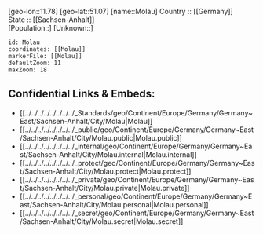 ﻿---
location: [51.07,11.78] 
mapzoom: [7,12] 
mapmarker: city 
type: City
tags:
- geo/City


SpocWebEntityId: 32535
isDeleted: false
confidential: public

---
[geo-lon::11.78] 
[geo-lat::51.07] 
[name::Molau] 
Country :: [[Germany]]  
State :: [[Sachsen-Anhalt]]  
[Population::] 
[Unknown::] 


```leaflet
id: Molau
coordinates: [[Molau]] 
markerFile: [[Molau]] 
defaultZoom: 11 
maxZoom: 18
```


## Confidential Links & Embeds: 
- [[../../../../../../../../_Standards/geo/Continent/Europe/Germany/Germany~East/Sachsen-Anhalt/City/Molau|Molau]] 
- [[../../../../../../../../_public/geo/Continent/Europe/Germany/Germany~East/Sachsen-Anhalt/City/Molau.public|Molau.public]] 
- [[../../../../../../../../_internal/geo/Continent/Europe/Germany/Germany~East/Sachsen-Anhalt/City/Molau.internal|Molau.internal]] 
- [[../../../../../../../../_protect/geo/Continent/Europe/Germany/Germany~East/Sachsen-Anhalt/City/Molau.protect|Molau.protect]] 
- [[../../../../../../../../_private/geo/Continent/Europe/Germany/Germany~East/Sachsen-Anhalt/City/Molau.private|Molau.private]] 
- [[../../../../../../../../_personal/geo/Continent/Europe/Germany/Germany~East/Sachsen-Anhalt/City/Molau.personal|Molau.personal]] 
- [[../../../../../../../../_secret/geo/Continent/Europe/Germany/Germany~East/Sachsen-Anhalt/City/Molau.secret|Molau.secret]] 
